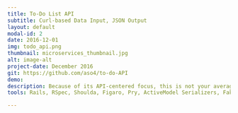 ```yaml
---
title: To-Do List API
subtitle: Curl-based Data Input, JSON Output
layout: default
modal-id: 2
date: 2016-12-01
img: todo_api.png
thumbnail: microservices_thumbnail.jpg
alt: image-alt
project-date: December 2016
git: https://github.com/aso4/to-do-API
demo:
description: Because of its API-centered focus, this is not your average To-Do List app. Via command line scripting, users with pre-defined accounts can create and destroy lists and items. The big challenge in this project was creating tests using serializers due to the relationality of the database. As the user specifications regarding the database changed, I found myself having to modify database tables several times, adding relations and new properties.
tools: Rails, RSpec, Shoulda, Figaro, Pry, ActiveModel Serializers, Faker, Spring, FactoryGirl

---
```

